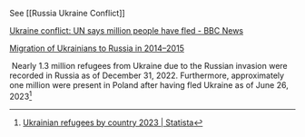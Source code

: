 
See [[Russia Ukraine Conflict]]

[Ukraine conflict: UN says million people have fled - BBC News](https://www.bbc.com/news/world-europe-29029060)

[Migration of Ukrainians to Russia in 2014–2015](https://www.e-ir.info/2017/05/04/migration-of-ukrainians-to-russia-in-2014-2015/)

[](https://www.statista.com/statistics/1312584/ukrainian-refugees-by-country/#statisticContainer) Nearly 1.3 million refugees from Ukraine due to the Russian invasion were recorded in Russia as of December 31, 2022. Furthermore, approximately one million were present in Poland after having fled Ukraine as of June 26, 2023[^1] 






[^1]:[Ukrainian refugees by country 2023 | Statista](https://www.statista.com/statistics/1312584/ukrainian-refugees-by-country/#:~:text=Nearly%201.3%20million%20refugees%20from,as%20of%20June%2026%2C%202023.)
